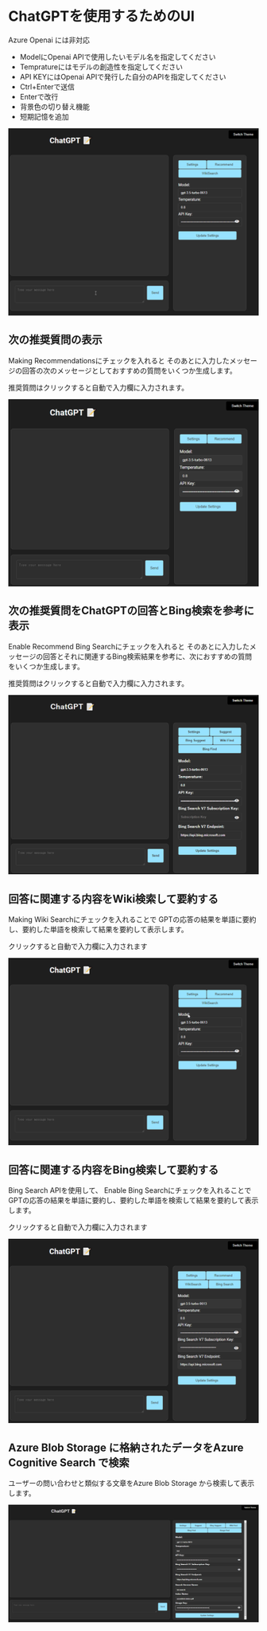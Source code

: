 # ChatGPTを使用するためのUI

Azure Openai には非対応

- ModelにOpenai APIで使用したいモデル名を指定してください
- Tempratureにはモデルの創造性を指定してください
- API KEYにはOpenai APIで発行した自分のAPIを指定してください
- Ctrl+Enterで送信
- Enterで改行
- 背景色の切り替え機能
- 短期記憶を追加

![UI_for_GPT_to_chat.gif](./UI_for_GPT_to_chat.gif)

## 次の推奨質問の表示

Making Recommendationsにチェックを入れると
そのあとに入力したメッセージの回答の次のメッセージとしておすすめの質問をいくつか生成します。

推奨質問はクリックすると自動で入力欄に入力されます。

![UI_for_GPT_to_chat_recomend](./UI_for_GPT_to_chat_recomend.gif)

## 次の推奨質問をChatGPTの回答とBing検索を参考に表示

Enable Recommend Bing Searchにチェックを入れると
そのあとに入力したメッセージの回答とそれに関連するBing検索結果を参考に、次におすすめの質問をいくつか生成します。

推奨質問はクリックすると自動で入力欄に入力されます。

![UIforGPTtochatbingsuggest](./UIforGPTtochatbingsuggest.gif)

## 回答に関連する内容をWiki検索して要約する

Making Wiki Searchにチェックを入れることで
GPTの応答の結果を単語に要約し、要約した単語を検索して結果を要約して表示します。

クリックすると自動で入力欄に入力されます

![UI_for_GPT_to_chat_recomendwiki](./UI_for_GPT_to_chat_wiki.gif)

## 回答に関連する内容をBing検索して要約する

Bing Search APIを使用して、
Enable Bing Searchにチェックを入れることで
GPTの応答の結果を単語に要約し、要約した単語を検索して結果を要約して表示します。

クリックすると自動で入力欄に入力されます

![UI_for_GPT_to_chat_recomendbingbing.gif](./UI_for_GPT_to_chat_recomendbingbing.gif)

## Azure Blob Storage に格納されたデータをAzure Cognitive Search で検索

ユーザーの問い合わせと類似する文章をAzure Blob Storage から検索して表示します。

![UI_for_GPT_to_chat_stragefine-imageonline.co-3740539.gif](./UI_for_GPT_to_chat_stragefine-imageonline.co-3740539.gif)
